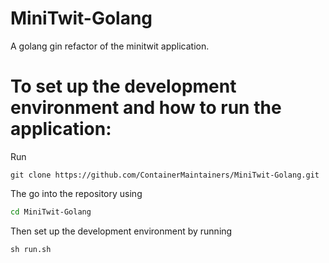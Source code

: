 # MiniTwit-Golang
A golang gin refactor of the minitwit application.

# To set up the development environment and how to run the application:
Run
```
git clone https://github.com/ContainerMaintainers/MiniTwit-Golang.git
```
The go into the repository using
```bash
cd MiniTwit-Golang
```
Then set up the development environment by running

```
sh run.sh
```

